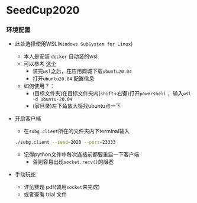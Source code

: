 # SeedCup2020


### 环境配置
- 此处选择使用WSL(`Windows SubSystem for Linux`)
  - 本人是安装 `docker` 自动装的wsl
  - 可以参考 [这个](https://docs.microsoft.com/en-us/windows/wsl/install-win10) 
    - 装完`wsl`之后，在应用商城下载`ubuntu20.04`
    - 打开`ubuntu20.04` 配置信息
  - 如何使用？：
    - (目标文件夹)在目标文件夹内(`shift`+右键)打开`powershell` ，输入`wsl -d ubuntu-20.04`
    - (家目录)左下角放大镜找ubuntu点一下

- 开启客户端
  - 在`subg.client`所在的文件夹内下terminal输入
  ```bash
  ./subg.client --seed=2020 --port=23333
  ```
  - 记得python文件中每次连接前都要重启一下客户端
    - 否则容易出现`socket.recv()`的阻塞

- 手动玩蛇
  - 详见赛题 pdf(调用`socket`来完成)
  - 或者查看 trial 文件

